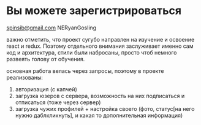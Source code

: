 # Вы можете зарегистрироваться
spinsib@gmail.com
NERyanGosling

важно отметить, что проект сугубо направлен на изучение и освоение react и redux.
Поэтому отдельного внимания заслуживает именно сам код и архитектура, стили были набросаны, просто чтоб немного развеять голову от обучения.

основная работа велась через запросы, поэтому в проекте реализованы:
1) авторизация (с капчей)
2) загрузка юзеров с сервера, возможность на них подписаться и отписаться (тоже через сервер)
3) загрузка чужих профилей + настройка своего (фото, статус[на него нужно даблкликнуть], и какая то дополнительная информация)
